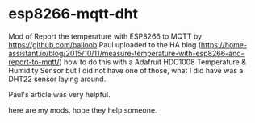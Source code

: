 # esp8266-mqtt-dht
Mod of Report the temperature with ESP8266 to MQTT by https://github.com/balloob
Paul uploaded to the HA blog (https://home-assistant.io/blog/2015/10/11/measure-temperature-with-esp8266-and-report-to-mqtt/) how to do this with a Adafruit HDC1008 Temperature & Humidity Sensor  but I did not have one of those, what I did have was a DHT22 sensor laying around.

Paul's article was very helpful.

here are my mods. hope they help someone.


